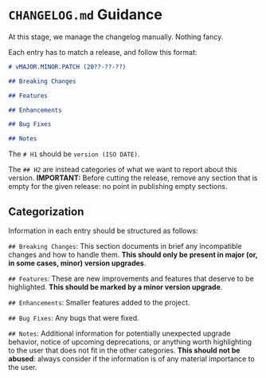 # `CHANGELOG.md` Guidance

At this stage, we manage the changelog manually. Nothing fancy.

Each entry has to match a release, and follow this format:

```markdown
# vMAJOR.MINOR.PATCH (20??-??-??)

## Breaking Changes

## Features

## Enhancements

## Bug Fixes

## Notes
```

The `# H1` should be `version (ISO DATE)`.

The `## H2` are instead categories of what we want to report about this version.
**IMPORTANT:** Before cutting the release, remove any section that is empty for the given release: no point
in publishing empty sections.

## Categorization

Information in each entry should be structured as follows:

`## Breaking Changes`: This section documents in brief any incompatible changes and how to handle them.
**This should only be present in major (or, in some cases, minor) version upgrades**.

`## Features`: These are new improvements and features that deserve to be highlighted.
**This should be marked by a minor version upgrade**.

`## Enhancements`: Smaller features added to the project.

`## Bug Fixes`: Any bugs that were fixed.

`## Notes`: Additional information for potentially unexpected upgrade behavior, notice of upcoming deprecations,
or anything worth highlighting to the user that does not fit in the other categories.
**This should not be abused**: always consider if the information is of any material importance to the user.
